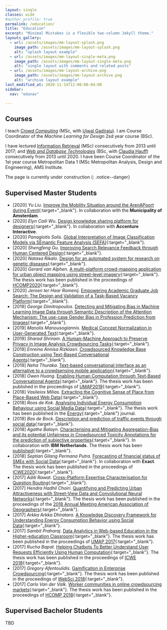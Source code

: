 ```yaml
---
layout: single
classes: wide
#author_profile: true
permalink: /education/
title: "Education"
excerpt: "Minimal Mistakes is a flexible two-column Jekyll theme."
layouts_gallery:
  - url: /assets/images/mm-layout-splash.png
    image_path: /assets/images/mm-layout-splash.png
    alt: "splash layout example"
  - url: /assets/images/mm-layout-single-meta.png
    image_path: /assets/images/mm-layout-single-meta.png
    alt: "single layout with comments and related posts"
  - url: /assets/images/mm-layout-archive.png
    image_path: /assets/images/mm-layout-archive.png
    alt: "archive layout example"
last_modified_at: 2020-11-14T12:00:00-04:00
sidebar:
  nav: "edunav"

---
```


## Courses

I teach [_Crowd Computing_](https://studiegids.tudelft.nl/a101_displayCourse.do?course_id=55281) (MSc,  with [Ujwal Gadiraju](http://ujwalgadiraju.com)). I am Course Coordinator of the _Machine Learning for Design_ 2sd year course (BSc).

I have lectured  [Information Retrieval](https://studiegids.tudelft.nl/a101_displayCourse.do?course_id=38328) (MSc) consecutively from 2013 until 2017; and [_Web and Database Technologies_](https://studiegids.tudelft.nl/a101_displayCourse.do?course_id=48438) (BSc, with [Claudia Hauff](https://chauff.github.io)) consecutively from 2013 until 2020. I have been Course Coordinator of the 1st year course Metropolitan Data 1 (MSc Metropolitan Analysis, Design and Engineering), AMS Institute.

The page is currently under construction
{: .notice--danger}

## Supervised Master Students

- [2020] _Yu Liu_. [Improve the Mobility Situation around the ArenAPoort during Event](http://resolver.tudelft.nl/uuid:6ea658cd-1e8f-4419-b450-53f633ab4b76){:target="_blank"}. In collaboration with the **Municipality of Amsterdam**.
- [2020] _Elyn Caili Wu_. [Design knowledge sharing platform for designers](http://resolver.tudelft.nl/uuid:8b6344a2-5781-49a9-a6fb-a413bd38e92c){:target="_blank"}. In collaboration with **Accenture Interactive**. 
- [2020] _Panagiotis Solis_. [Global Interpretation of Image Classification Models via SEmantic Feature Analysis (SEFA)](http://resolver.tudelft.nl/uuid:6925ccc5-55b6-4f0f-b1c8-57a227b3e25f){:target="_blank"}.
- [2020] _Shengfeng Gu_. [Improving Search Relevance Feedback through Human Centered Design](http://resolver.tudelft.nl/uuid:fad805a9-136b-49a7-a2e8-228b37ba597f){:target="_blank"}.
- [2020] _Natasa Rikalo_. [Design for an automated system for research on genetic diseases](http://resolver.tudelft.nl/uuid:3dc6b272-f319-4511-9a68-673a3543c0ce){:target="_blank"}.
- [2020] _Gerard van Alphen_. [A multi-platform crowd-mapping application for urban object mapping using street-level imagery](http://resolver.tudelft.nl/uuid:5993ee69-7f22-48e3-8edc-234abbc75d13){:target="_blank"}. The thesis work has been published in the proceedings of [HCOMP2020](https://ojs.aaai.org/index.php/HCOMP/article/view/7472){:target="_blank"}. 
- [2020] _Jeroen ter Haar Romenij_. [Empowering Academic Graduate Job Search: The Design and Validation of a Task-Based Vacancy Platform](http://resolver.tudelft.nl/uuid:a4c9d854-6905-4cd4-a335-4fdb4767d225){:target="_blank"}.
- [2019] _George Dimitropoulos_. [Detecting and Mitigating Bias in Machine Learning Image Data through Semantic Description of the Attention Mechanism: The use-case Gender Bias in Profession Prediction from Images](http://resolver.tudelft.nl/uuid:38ec92a5-e140-4c2a-8083-4cdfb3264e8a){:target="_blank"}.
- [2019] _Manolis Manousogiannis_. [Medical Concept Normalization in User-Generated Text](http://resolver.tudelft.nl/uuid:2ded3311-51df-484a-9afa-c713eca1a36b){:target="_blank"}.
- [2019] _Sharad Shriram_. [A Human-Machine Approach to Preserve Privacy in Image Analysis Crowdsourcing Tasks](http://resolver.tudelft.nl/uuid:30846529-9080-4945-8502-dc962ec00bf3){:target="_blank"}.
- [2019] _Enreina Annisa Rizkiasri_. [Crowdsourced Knowledge Base Construction using Text-Based Conversational Agents](http://resolver.tudelft.nl/uuid:877f5299-ac54-4b8b-9b49-1d237d55e661){:target="_blank"}.
- [2019] _Neha Thuraka_. [Text-based conversational interface as an alternative to a crowdsensing mobile application](http://resolver.tudelft.nl/uuid:47dd983a-0fef-4a8a-a100-5d0603cae9d5){:target="_blank"}.
- [2018] _Owen Huang_. [Enabling Human Computation through Text-Based Conversational Agents](http://resolver.tudelft.nl/uuid:6d8fe884-740a-4947-8974-12d6f0237394){:target="_blank"}. The thesis work has been published in the proceedings of [UMAP2019](https://doi.org/10.1007/978-3-319-20267-9\\_26){:target="_blank"}.  
- [2018] _Vasileios Milias_. [Extracting the Cognitive Sense of Place from Place-Based Web Data](http://resolver.tudelft.nl/uuid:4ec2dbf2-7096-4fbf-89d0-e800d3b80862){:target="_blank"}.
- [2018] _Roos de Kok_. [Analysing Individual Energy Consumption Behaviour using Social Media Data](http://resolver.tudelft.nl/uuid:54acc2c2-5622-48e1-81cb-b2f701864c81){:target="_blank"}. The thesis work has been published in the [Energy](https://doi.org/10.3390/en12010015){:target="_blank"} journal. 
- [2018] _Bas de Bock_. [Description and prediction of traffic events through social data](http://resolver.tudelft.nl/uuid:ec6e8914-2c6c-41d7-89b1-cbd39e7f6867){:target="_blank"}.
- [2018] _Agathe Balayn_. [Characterising and Mitigating Aggregation-Bias and its potential Unfairness in Crowdsourced Toxicity Annotations for the prediction of subjective properties](http://resolver.tudelft.nl/uuid:ae6f1fae-980a-4a3c-b3ea-7ae56a477d01){:target="_blank"}. In collaboration with **IBM Netherlands**. The thesis work has been [published](http://ceur-ws.org/Vol-2276/paper7.pdf){:target="_blank"}. 
- [2018] _Septian Gilang Permana Putra_. [Forecasting of financial status of SMEs with Social Data](http://resolver.tudelft.nl/uuid:c13e9430-9118-495c-9b36-2c6407ee8401){:target="_blank"}. In collaboration with **Exact**. The thesis work has been published in the proceedings of [ICWE2020](https://link.springer.com/chapter/10.1007/978-3-030-50578-3_9){:target="_blank"}.  
- [2017] _Aditi Rawat_. [Cross-Platform Expertise Characterisation for Question Routing](http://resolver.tudelft.nl/uuid:3c99ceca-d210-47d7-8096-7a5d1138462f){:target="_blank"}.
- [2017] _Hendra Hadhil Choiri_. [Quantifying and Predicting Urban Attractiveness with Street-View Data and Convolutional Neural Networks](http://resolver.tudelft.nl/uuid:b7508d73-a76e-4503-b7ef-784fb4d713d9){:target="_blank"}. The thesis work has been published in the proceedings of the [2018 Annual Meeting American Association of Geographers](http://resolver.tudelft.nl/uuid:44da4f2f-d7f3-4b90-8086-bfbbf5952824){:target="_blank"}.
- [2017] _Arkka Arkka Dhiratara_. [A Knowledge Discovery Framework for Understanding Energy Consumption Behavior using Social Data](http://resolver.tudelft.nl/uuid:7bebc8a4-03a9-4d59-b18b-8ce8a67e359e){:target="_blank"}.
- [2017] _Sambit Praharaj_. [ Data Analytics in Web-based Education in the Higher-education Classroom](http://resolver.tudelft.nl/uuid:e55389c3-3966-40f5-bf83-a8f9c6c393f0){:target="_blank"}. The thesis work has been published in the proceedings of [UMAP 2017](https://dl.acm.org/doi/abs/10.1145/3079628.3079671){:target="_blank"}.
- [2017] _Rucha Bapat_. [Helping Chatbots To Better Understand User Requests Efficiently Using Human Computation](http://resolver.tudelft.nl/uuid:90d24571-dbca-4bd9-afe6-af718ea3d5c8){:target="_blank"}. The thesis work has been published in the proceedings of [ICWE 2018](https://link.springer.com/chapter/10.1007/978-3-319-91662-0_8){:target="_blank"}.
- [2017] _Gregory Afentoulidis_. [Gamification in Enterprise Crowdsourcing](http://resolver.tudelft.nl/uuid:9833d7d1-3b38-46a6-92d1-eaa8711ef0c0){:target="_blank"}. The thesis work has been published in the proceedings of [WebSci 2018](https://dl.acm.org/doi/10.1145/3201064.3201094){:target="_blank"}.
- [2017] _Carlo Van der Valk_. [Worker communities in online crowdsourcing markets](http://resolver.tudelft.nl/uuid:66d12344-aa11-46f7-a689-3ec97a74f342){:target="_blank"}. The thesis work has been published in the proceedings of [HCOMP 2018](https://doc.rero.ch/record/309215){:target="_blank"}.


## Supervised Bachelor Students

TBD
